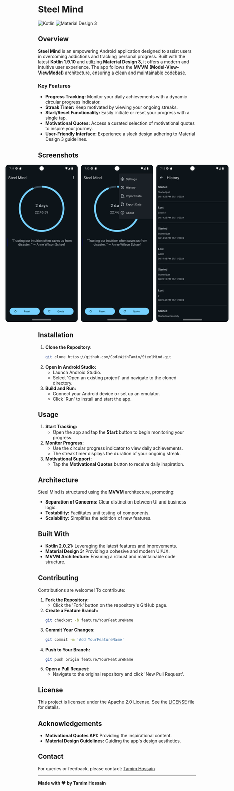 
# Steel Mind

![Kotlin](https://img.shields.io/badge/Kotlin-2.0.21-blueviolet)
![Material Design 3](https://img.shields.io/badge/Material%20Design-3.0-blue)

## Overview

**Steel Mind** is an empowering Android application designed to assist users in overcoming addictions and tracking personal progress. Built with the latest **Kotlin 1.9.10** and utilizing **Material Design 3**, it offers a modern and intuitive user experience. The app follows the **MVVM (Model-View-ViewModel)** architecture, ensuring a clean and maintainable codebase.

### Key Features

- **Progress Tracking:** Monitor your daily achievements with a dynamic circular progress indicator.
- **Streak Timer:** Keep motivated by viewing your ongoing streaks.
- **Start/Reset Functionality:** Easily initiate or reset your progress with a single tap.
- **Motivational Quotes:** Access a curated selection of motivational quotes to inspire your journey.
- **User-Friendly Interface:** Experience a sleek design adhering to Material Design 3 guidelines.

## Screenshots

<div style="display: flex; align-items: center; justify-content: center; gap: 10px;">
    <img src="images/image1.png" alt="Screenshot 1" style="height: 500px; object-fit: contain;">
    <img src="images/image2.png" alt="Screenshot 2" style="height: 500px; object-fit: contain;">
    <img src="images/image3.png" alt="Screenshot 3" style="height: 500px; object-fit: contain;">
</div>


## Installation

1. **Clone the Repository:**
   ```bash
   git clone https://github.com/CodeWithTamim/SteelMind.git
   ```
2. **Open in Android Studio:**
    - Launch Android Studio.
    - Select 'Open an existing project' and navigate to the cloned directory.
3. **Build and Run:**
    - Connect your Android device or set up an emulator.
    - Click 'Run' to install and start the app.

## Usage

1. **Start Tracking:**
    - Open the app and tap the **Start** button to begin monitoring your progress.
2. **Monitor Progress:**
    - Use the circular progress indicator to view daily achievements.
    - The streak timer displays the duration of your ongoing streak.
3. **Motivational Support:**
    - Tap the **Motivational Quotes** button to receive daily inspiration.

## Architecture

Steel Mind is structured using the **MVVM** architecture, promoting:

- **Separation of Concerns:** Clear distinction between UI and business logic.
- **Testability:** Facilitates unit testing of components.
- **Scalability:** Simplifies the addition of new features.

## Built With

- **Kotlin 2.0.21:** Leveraging the latest features and improvements.
- **Material Design 3:** Providing a cohesive and modern UI/UX.
- **MVVM Architecture:** Ensuring a robust and maintainable code structure.

## Contributing

Contributions are welcome! To contribute:

1. **Fork the Repository:**
    - Click the 'Fork' button on the repository's GitHub page.
2. **Create a Feature Branch:**
   ```bash
   git checkout -b feature/YourFeatureName
   ```
3. **Commit Your Changes:**
   ```bash
   git commit -m 'Add YourFeatureName'
   ```
4. **Push to Your Branch:**
   ```bash
   git push origin feature/YourFeatureName
   ```
5. **Open a Pull Request:**
    - Navigate to the original repository and click 'New Pull Request'.

## License

This project is licensed under the Apache 2.0 License. See the [LICENSE](LICENSE) file for details.

## Acknowledgements

- **Motivational Quotes API:** Providing the inspirational content.
- **Material Design Guidelines:** Guiding the app's design aesthetics.

## Contact

For queries or feedback, please contact:
[Tamim Hossain](mailto:tamimh.dev@gmail.com)

---

**Made with ❤️ by Tamim Hossain**
